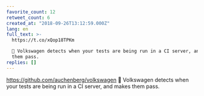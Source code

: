 ```yaml
---
favorite_count: 12
retweet_count: 6
created_at: "2018-09-26T13:12:59.000Z"
lang: en
full_text: >-
  https://t.co/xQop18TPKm

  🙈 Volkswagen detects when your tests are being run in a CI server, and makes
  them pass.
replies: []
---
```


<https://github.com/auchenberg/volkswagen> 🙈 Volkswagen detects when your tests
are being run in a CI server, and makes them pass.
